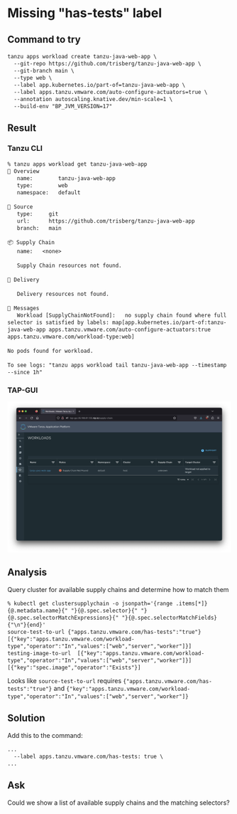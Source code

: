# Missing "has-tests" label

## Command to try

```
tanzu apps workload create tanzu-java-web-app \
  --git-repo https://github.com/trisberg/tanzu-java-web-app \
  --git-branch main \
  --type web \
  --label app.kubernetes.io/part-of=tanzu-java-web-app \
  --label apps.tanzu.vmware.com/auto-configure-actuators=true \
  --annotation autoscaling.knative.dev/min-scale=1 \
  --build-env "BP_JVM_VERSION=17"
```

## Result

### Tanzu CLI

```
% tanzu apps workload get tanzu-java-web-app
📡 Overview
   name:        tanzu-java-web-app
   type:        web
   namespace:   default

💾 Source
   type:     git
   url:      https://github.com/trisberg/tanzu-java-web-app
   branch:   main

📦 Supply Chain
   name:   <none>

   Supply Chain resources not found.

🚚 Delivery

   Delivery resources not found.

💬 Messages
   Workload [SupplyChainNotFound]:   no supply chain found where full selector is satisfied by labels: map[app.kubernetes.io/part-of:tanzu-java-web-app apps.tanzu.vmware.com/auto-configure-actuators:true apps.tanzu.vmware.com/workload-type:web]

No pods found for workload.

To see logs: "tanzu apps workload tail tanzu-java-web-app --timestamp --since 1h"
```

### TAP-GUI

![Supply Chains](UI-missing-has-tests-label.png)

## Analysis

Query cluster for available supply chains and determine how to match them

```
% kubectl get clustersupplychain -o jsonpath='{range .items[*]}{@.metadata.name}{" "}{@.spec.selector}{" "}{@.spec.selectorMatchExpressions}{" "}{@.spec.selectorMatchFields}{"\n"}{end}'
source-test-to-url {"apps.tanzu.vmware.com/has-tests":"true"} [{"key":"apps.tanzu.vmware.com/workload-type","operator":"In","values":["web","server","worker"]}] 
testing-image-to-url  [{"key":"apps.tanzu.vmware.com/workload-type","operator":"In","values":["web","server","worker"]}] [{"key":"spec.image","operator":"Exists"}]
```

Looks like `source-test-to-url` requires `{"apps.tanzu.vmware.com/has-tests":"true"}` and `{"key":"apps.tanzu.vmware.com/workload-type","operator":"In","values":["web","server","worker"]}`

## Solution

Add this to the command:

```
...
  --label apps.tanzu.vmware.com/has-tests: true \
...
```

## Ask

Could we show a list of available supply chains and the matching selectors?
